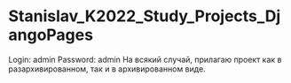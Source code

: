 # Stanislav_K2022_Study_Projects_DjangoPages
Login: admin
Password: admin
На всякий случай, прилагаю проект как в разархивированном, так и в архивированном виде.
